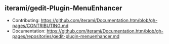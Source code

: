iterami/gedit-Plugin-MenuEnhancer
---------------------------------

* Contributing: https://github.com/iterami/Documentation.htm/blob/gh-pages/CONTRIBUTING.md
* Documentation: https://github.com/iterami/Documentation.htm/blob/gh-pages/repositories/gedit-plugin-menuenhancer.md
